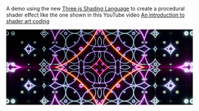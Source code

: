 A demo using the new [Three.js Shading Language](https://github.com/mrdoob/three.js/wiki/Three.js-Shading-Language) to create a procedural shader effect like the one shown in this YouTube video [An introduction to shader art coding](https://www.youtube.com/watch?v=f4s1h2YETNY)

![preview](./preview.png)
